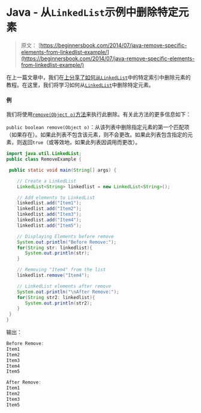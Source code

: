 # Java - 从`LinkedList`示例中删除特定元素

> 原文： [https://beginnersbook.com/2014/07/java-remove-specific-elements-from-linkedlist-example/](https://beginnersbook.com/2014/07/java-remove-specific-elements-from-linkedlist-example/)

在上一篇文章中，我们在[上分享了如何从`LinkedList`](https://beginnersbook.com/2014/07/java-remove-element-from-a-specific-index-in-linkedlist-example/)中的特定索引中删除元素的教程。在这里，我们将学习如何从[`LinkedList`](https://beginnersbook.com/2013/12/linkedlist-in-java-with-example/)中删除特定元素。

#### 例

我们将使用[`remove(Object o)`方法](https://docs.oracle.com/javase/7/docs/api/java/util/LinkedList.html#remove(java.lang.Object))来执行此删除。有关此方法的更多信息如下：

`public boolean remove(Object o)`：从该列表中删除指定元素的第一个匹配项（如果存在）。如果此列表不包含该元素，则不会更改。如果此列表包含指定的元素，则返回`true`（或等效地，如果此列表因调用而更改）。

```java
import java.util.LinkedList;
public class RemoveExample {

 public static void main(String[] args) {

    // Create a LinkedList
    LinkedList<String> linkedlist = new LinkedList<String>();

    // Add elements to LinkedList
    linkedlist.add("Item1");
    linkedlist.add("Item2");
    linkedlist.add("Item3");
    linkedlist.add("Item4");
    linkedlist.add("Item5");

    // Displaying Elements before remove
    System.out.println("Before Remove:");
    for(String str: linkedlist){
       System.out.println(str);
    }

    // Removing "Item4" from the list
    linkedlist.remove("Item4");

    // LinkedList elements after remove
    System.out.println("\nAfter Remove:");
    for(String str2: linkedlist){
       System.out.println(str2);
    }
 }
}
```

输出：

```java
Before Remove:
Item1
Item2
Item3
Item4
Item5

After Remove:
Item1
Item2
Item3
Item5
```